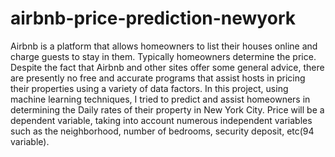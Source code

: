 # airbnb-price-prediction-newyork

Airbnb is a platform that allows homeowners to list their houses online and charge guests to stay in them. Typically homeowners determine the price. Despite the fact that Airbnb and other sites offer some general advice, there are presently no free and accurate programs that assist hosts in pricing their properties using a variety of data factors. In this project, using machine learning techniques, I tried to predict and assist homeowners in determining the Daily rates of their property in New York City. Price will be a dependent variable, taking into account numerous independent variables such as the neighborhood, number of bedrooms, security deposit, etc(94 variable).
